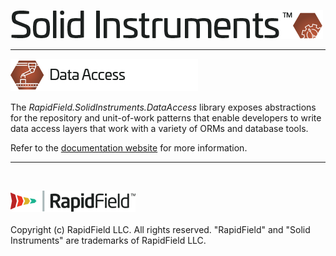<!--
Copyright (c) RapidField LLC. Licensed under the MIT License. See LICENSE.txt in the project root for license information.
-->

![Solid Instruments logo](../../SolidInstruments.Logo.Color.Transparent.500w.png)
- - -

![Data Access label](Label.DataAccess.300w.png)

The *RapidField.SolidInstruments.DataAccess* library exposes abstractions for the repository and unit-of-work patterns that enable developers to write data access layers that work with a variety of ORMs and database tools.

Refer to the [documentation website](https://www.solidinstruments.com/api/RapidField.SolidInstruments.DataAccess.html) for more information.

- - -
<br />

![RapidField logo](../../RapidField.Logo.Color.Black.Transparent.200w.png)
<br /><br />
Copyright (c) RapidField LLC. All rights reserved. "RapidField" and "Solid Instruments" are trademarks of RapidField LLC.